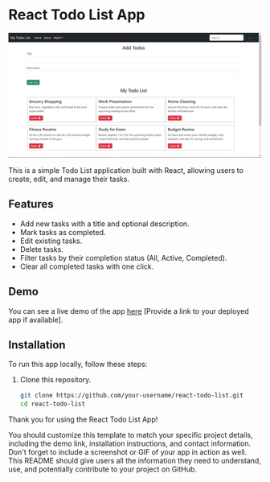 # React Todo List App

![Todo List App](/todo_list.png)

This is a simple Todo List application built with React, allowing users to create, edit, and manage their tasks.

## Features

- Add new tasks with a title and optional description.
- Mark tasks as completed.
- Edit existing tasks.
- Delete tasks.
- Filter tasks by their completion status (All, Active, Completed).
- Clear all completed tasks with one click.

## Demo

You can see a live demo of the app [here](#) [Provide a link to your deployed app if available].

## Installation

To run this app locally, follow these steps:

1. Clone this repository.
   ```bash
   git clone https://github.com/your-username/react-todo-list.git
   cd react-todo-list
   ```

Thank you for using the React Todo List App!

You should customize this template to match your specific project details, including the demo link, installation instructions, and contact information. Don't forget to include a screenshot or GIF of your app in action as well. This README should give users all the information they need to understand, use, and potentially contribute to your project on GitHub.

